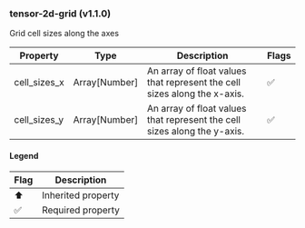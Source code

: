 ### tensor-2d-grid (v1.1.0)
Grid cell sizes along the axes

| Property | Type | Description | Flags |
|---|---|---|---|
| cell_sizes_x | Array[Number] | An array of float values that represent the cell sizes along the x-axis. | ✅ |
| cell_sizes_y | Array[Number] | An array of float values that represent the cell sizes along the y-axis. | ✅ |


#### Legend

| Flag | Description |
| --- | --- |
| ⬆️ | Inherited property |
| ✅ | Required property |

